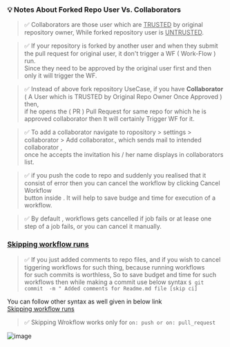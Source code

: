 ### 💡   Notes About Forked Repo User Vs. Collaborators

> :white_check_mark: Collaborators are those user which are  <ins>TRUSTED</ins> by original repository owner, While  forked repository user is <ins>UNTRUSTED</ins>.

> :white_check_mark: If your repository is forked by another user and when they submit the pull request for original user, it don't trigger a WF ( Work-Flow ) run. <br> Since they need to be approved by the original user first and then only it will trigger the WF.

> :white_check_mark: Instead of above fork repository UseCase, if you have **Collaborator** ( A User which is TRUSTED by Original Repo Owner Once Approved ) then, <br> if he opens the ( PR ) Pull Request for same repo for which he is approved collaborator then It will certainly Trigger WF for it.

> :white_check_mark:  To add a collaborator  navigate to ropository > settings > collaborator > Add collaborator., which sends mail to intended collaborator ,<br> once he accepts the invitation his / her name displays in collaborators list.

> :white_check_mark: if  you push the code  to repo and suddenly you realised  that  it consist of error then you can cancel the workflow by clicking  Cancel Workflow <br> button inside . It will help to save budge and time for execution of  a workflow.

> :white_check_mark:  By default , workflows gets cancelled if job fails or at lease one step of a job fails, or you can cancel it manually.

###  <a href= "https://docs.github.com/en/actions/managing-workflow-runs/skipping-workflow-runs" target="_blank">Skipping workflow runs</a>

> :white_check_mark: If you just  added comments to repo files,  and if you wish to cancel tiggering workflows for such thing, because running workflows <br> for such commits is worthless, So to save budget and time for such workflows then while making a commit use below syntax 
 ``` $ git commit  -m " Added comments for Readme.md file [skip ci] ```

 You can follow other syntax as well given in below link <br><a href= "https://docs.github.com/en/actions/managing-workflow-runs/skipping-workflow-runs" target="_blank">Skipping workflow runs</a>

> :white_check_mark:  Skipping Wrokflow works only for  ``` on: push or on: pull_request ```

![image](https://github.com/user-attachments/assets/03966489-34e0-4e9e-af81-b5be3a0162ef)
